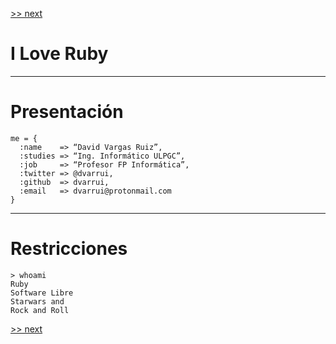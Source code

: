 
[>> next](01-agenda.md)

# I Love Ruby

---

# Presentación

```
me = {
  :name    => “David Vargas Ruiz”,
  :studies => “Ing. Informático ULPGC”,
  :job     => “Profesor FP Informática”,
  :twitter => @dvarrui,
  :github  => dvarrui,
  :email   => dvarrui@protonmail.com
}
```

---

# Restricciones

```
> whoami
Ruby
Software Libre
Starwars and
Rock and Roll
```

[>> next](01-agenda.md)
